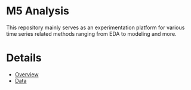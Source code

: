 # M5 Analysis
This repository mainly serves as an experimentation platform for various time series related methods ranging from EDA to modeling and more.

# Details
* [Overview](https://www.kaggle.com/competitions/m5-forecasting-accuracy/overview)
* [Data](https://www.kaggle.com/competitions/m5-forecasting-accuracy/data)
